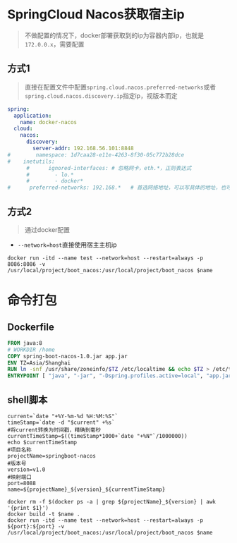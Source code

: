 # SpringCloud Nacos获取宿主ip

> 不做配置的情况下，docker部署获取到的ip为容器内部ip，也就是`172.0.0.x`，需要配置

## 方式1

> 直接在配置文件中配置`spring.cloud.nacos.preferred-networks`或者`spring.cloud.nacos.discovery.ip`指定ip，视版本而定

```yaml
spring:
  application:
    name: docker-nacos
  cloud:
    nacos:
      discovery:
        server-addr: 192.168.56.101:8848
#        namespace: 1d7caa28-e11e-4263-8f30-05c772b28dce
#    inetutils:
      #      ignored-interfaces: # 忽略网卡，eth.*，正则表达式
      #        - lo.*
      #        - docker*
#      preferred-networks: 192.168.*   # 首选网络地址，可以写具体的地址，也可也写正则
```



## 方式2

> 通过docker配置

* `--network=host`直接使用宿主主机ip

```shell
docker run -itd --name test --network=host --restart=always -p 8086:8086 -v /usr/local/project/boot_nacos:/usr/local/project/boot_nacos $name
```



# 命令打包

## Dockerfile

```dockerfile
FROM java:8
# WORKDIR /home
COPY spring-boot-nacos-1.0.jar app.jar
ENV TZ=Asia/Shanghai
RUN ln -snf /usr/share/zoneinfo/$TZ /etc/localtime && echo $TZ > /etc/timezone
ENTRYPOINT [ "java", "-jar", "-Dspring.profiles.active=local", "app.jar" ]
```

## shell脚本

```shell
current=`date "+%Y-%m-%d %H:%M:%S"`
timeStamp=`date -d "$current" +%s`
#将current转换为时间戳，精确到毫秒
currentTimeStamp=$((timeStamp*1000+`date "+%N"`/1000000))
echo $currentTimeStamp
#项目名称
projectName=springboot-nacos
#版本号
version=v1.0
#映射端口
port=8088
name=${projectName}_${version}_${currentTimeStamp}

docker rm -f $(docker ps -a | grep ${projectName}_${version} | awk '{print $1}')
docker build -t $name .
docker run -itd --name test --network=host --restart=always -p ${port}:${port} -v /usr/local/project/boot_nacos:/usr/local/project/boot_nacos $name
```

